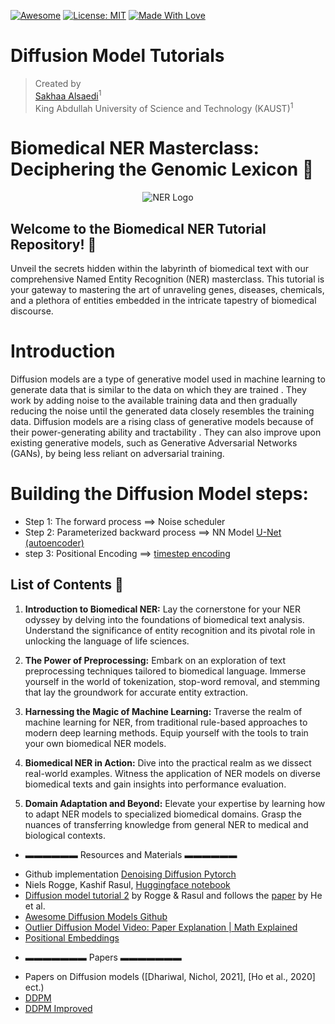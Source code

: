 [![Awesome](https://cdn.rawgit.com/sindresorhus/awesome/d7305f38d29fed78fa85652e3a63e154dd8e8829/media/badge.svg)](https://github.com/hee9joon/Awesome-Diffusion-Models) 
[![License: MIT](https://img.shields.io/badge/License-MIT-green.svg)](https://opensource.org/licenses/MIT)
[![Made With Love](https://img.shields.io/badge/Made%20With-Love-red.svg)](https://github.com/chetanraj/awesome-github-badges)

# Diffusion Model Tutorials

> Created by <br>
> [Sakhaa Alsaedi](https://cemse.kaust.edu.sa/cbrc/people/person/sakhaa-alsaedi)<sup>1</sup><br>
> King Abdullah University of Science and Technology (KAUST)<sup>1</sup>

# Biomedical NER Masterclass: Deciphering the Genomic Lexicon 🧬

<p align="center">
  <img src="ner-logo.png" alt="NER Logo">
</p>

## Welcome to the Biomedical NER Tutorial Repository! 🌟

Unveil the secrets hidden within the labyrinth of biomedical text with our comprehensive Named Entity Recognition (NER) masterclass. This tutorial is your gateway to mastering the art of unraveling genes, diseases, chemicals, and a plethora of entities embedded in the intricate tapestry of biomedical discourse.

# Introduction 

Diffusion models are a type of generative model used in machine learning to generate data that is similar to the data on which they are trained . They work by adding noise to the available training data and then gradually reducing the noise until the generated data closely resembles the training data. Diffusion models are a rising class of generative models because of their power-generating ability and tractability . They can also improve upon existing generative models, such as Generative Adversarial Networks (GANs), by being less reliant on adversarial training.

# Building the Diffusion Model steps:
- Step 1: The forward process ==> Noise scheduler
- Step 2: Parameterized backward process ==> NN Model [U-Net (autoencoder)](https://amaarora.github.io/2020/09/13/unet.html)
- step 3: Positional Encoding ==> [timestep encoding](colab.research.google.com/drive/1niCAKS1dJ74_De8Nk_V3_Rx2tpNLadYD#scrollTo=dc8120e5)

## List of Contents 📜

1. **Introduction to Biomedical NER:**
   Lay the cornerstone for your NER odyssey by delving into the foundations of biomedical text analysis. Understand the significance of entity recognition and its pivotal role in unlocking the language of life sciences.

2. **The Power of Preprocessing:**
   Embark on an exploration of text preprocessing techniques tailored to biomedical language. Immerse yourself in the world of tokenization, stop-word removal, and stemming that lay the groundwork for accurate entity extraction.

3. **Harnessing the Magic of Machine Learning:**
   Traverse the realm of machine learning for NER, from traditional rule-based approaches to modern deep learning methods. Equip yourself with the tools to train your own biomedical NER models.

4. **Biomedical NER in Action:**
   Dive into the practical realm as we dissect real-world examples. Witness the application of NER models on diverse biomedical texts and gain insights into performance evaluation.

5. **Domain Adaptation and Beyond:**
   Elevate your expertise by learning how to adapt NER models to specialized biomedical domains. Grasp the nuances of transferring knowledge from general NER to medical and biological contexts.

* ▬▬▬▬▬▬ Resources and Materials ▬▬▬▬▬▬

- Github implementation [Denoising Diffusion Pytorch](https://github.com/lucidrains/denoising-diffusion-pytorch)
- Niels Rogge, Kashif Rasul, [Huggingface notebook](https://colab.research.google.com/github/huggingface/notebooks/blob/main/examples/annotated_diffusion.ipynb#scrollTo=3a159023)
- [Diffusion model tutorial 2](https://huggingface.co/blog/annotated-diffusion) by Rogge & Rasul and follows the [paper](https://arxiv.org/abs/2006.11239) by He et al.
- [Awesome Diffusion Models Github]([https://www.youtube.com/watch?v=HoKDTa5jHvg&t=1338s](https://github.com/diff-usion/Awesome-Diffusion-Models))
- [Outlier Diffusion Model Video: Paper Explanation | Math Explained](https://www.youtube.com/watch?v=HoKDTa5jHvg&t=1338s)  
- [Positional Embeddings](colab.research.google.com/drive/1niCAKS1dJ74_De8Nk_V3_Rx2tpNLadYD#scrollTo=dc8120e5)


* ▬▬▬▬▬▬▬ Papers ▬▬▬▬▬▬▬
- Papers on Diffusion models ([Dhariwal, Nichol, 2021], [Ho et al., 2020] ect.)
- [DDPM](https://arxiv.org/pdf/2006.11239.pdf)
- [DDPM Improved](https://arxiv.org/pdf/2105.05233.pdf)

